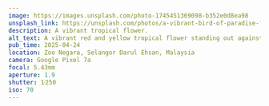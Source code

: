 ```yaml
---
image: https://images.unsplash.com/photo-1745451369098-b352e0d8ea98
unsplash_link: https://unsplash.com/photos/a-vibrant-bird-of-paradise-flower-blooms-brightly-yKh-pSJgYeY
description: A vibrant tropical flower.
alt_text: A vibrant red and yellow tropical flower standing out against a blurred green background of leafy foliage.
pub_time: 2025-04-24
location: Zoo Negara, Selangor Darul Ehsan, Malaysia
camera: Google Pixel 7a
focal: 5.43mm
aperture: 1.9
shutter: 1⁄250
iso: 70
---
```

